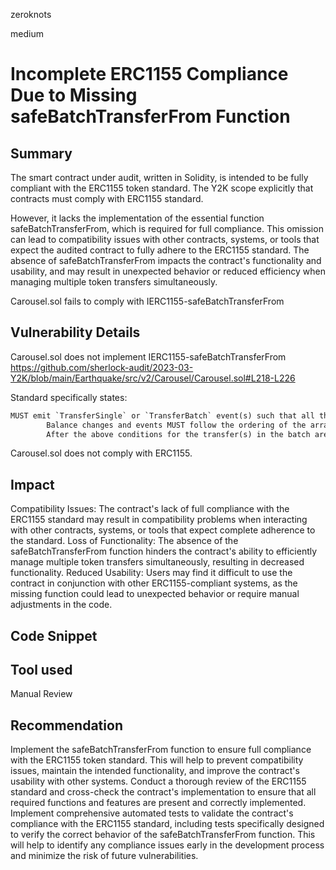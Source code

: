 zeroknots

medium

# Incomplete ERC1155 Compliance Due to Missing safeBatchTransferFrom Function

## Summary
The smart contract under audit, written in Solidity, is intended to be fully compliant with the ERC1155 token standard. The Y2K scope explicitly that contracts must comply with ERC1155 standard.

However, it lacks the implementation of the essential function safeBatchTransferFrom, which is required for full compliance. This omission can lead to compatibility issues with other contracts, systems, or tools that expect the audited contract to fully adhere to the ERC1155 standard. The absence of safeBatchTransferFrom impacts the contract's functionality and usability, and may result in unexpected behavior or reduced efficiency when managing multiple token transfers simultaneously.

Carousel.sol fails to comply with IERC1155-safeBatchTransferFrom

## Vulnerability Details

Carousel.sol does not implement IERC1155-safeBatchTransferFrom
https://github.com/sherlock-audit/2023-03-Y2K/blob/main/Earthquake/src/v2/Carousel/Carousel.sol#L218-L226

Standard specifically states:
```txt
MUST emit `TransferSingle` or `TransferBatch` event(s) such that all the balance changes are reflected (see "Safe Transfer Rules" section of the standard).
        Balance changes and events MUST follow the ordering of the arrays (_ids[0]/_values[0] before _ids[1]/_values[1], etc).
        After the above conditions for the transfer(s) in the batch are met, this function MUST check if `_to` is a smart contract (e.g. code size > 0). If so, it MUST call the relevant `ERC1155TokenReceiver` hook(s) on `_to` and act appropriately (see "Safe Transfer Rules" section of the standard).                      
```
Carousel.sol does not comply with ERC1155.


## Impact
Compatibility Issues: The contract's lack of full compliance with the ERC1155 standard may result in compatibility problems when interacting with other contracts, systems, or tools that expect complete adherence to the standard.
Loss of Functionality: The absence of the safeBatchTransferFrom function hinders the contract's ability to efficiently manage multiple token transfers simultaneously, resulting in decreased functionality.
Reduced Usability: Users may find it difficult to use the contract in conjunction with other ERC1155-compliant systems, as the missing function could lead to unexpected behavior or require manual adjustments in the code.

## Code Snippet

## Tool used

Manual Review

## Recommendation

Implement the safeBatchTransferFrom function to ensure full compliance with the ERC1155 token standard. This will help to prevent compatibility issues, maintain the intended functionality, and improve the contract's usability with other systems.
Conduct a thorough review of the ERC1155 standard and cross-check the contract's implementation to ensure that all required functions and features are present and correctly implemented.
Implement comprehensive automated tests to validate the contract's compliance with the ERC1155 standard, including tests specifically designed to verify the correct behavior of the safeBatchTransferFrom function. This will help to identify any compliance issues early in the development process and minimize the risk of future vulnerabilities.
